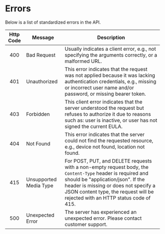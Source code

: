 # Errors

Below is a list of standardized errors in the API.

| Http Code  | Message   | Description |
|:-:|---|---|
| 400  |  Bad Request |  Usually indicates a client error, e.g., not specifying the arguments correctly, or a malformed URL. |
| 401  |  Unauthorized |  This error indicates that the request was not applied because it was lacking authentication credentials, e.g., missing or incorrect user name and/or password, or missing bearer token. |
| 403  | Forbidden  | This client error indicates that the server understood the request but refuses to authorize it due to reasons such as: user is inactive, or user has not signed the current EULA.|
| 404  |  Not Found | This error indicates that the server could not find the requested resource, e.g., device not found, location not found.  |
| 415  |  Unsupported Media Type | For POST, PUT, and DELETE requests with a non-empty request body, the `Content-Type` header is required and should be "application/json". If the header is missing or does not specify a JSON content type, the request will be rejected with an HTTP status code of 415.  |
| 500 | Unexpected Error | The server has experienced an unexpected error. Please contact customer support. 
